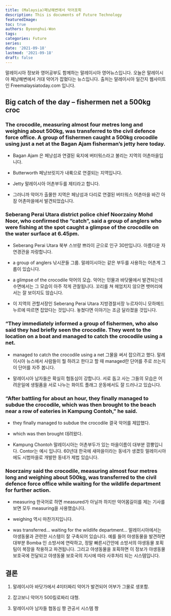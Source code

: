 ```yaml
---
title: (Malaysia)페낭해변에서 악어포획
description: This is documents of Future Technology
featuredImage: 
toc: true
authors: Byeonghui-Won
tags:
categories: Future
series: 
date: '2021-09-18'
lastmod: '2021-09-18'
draft: false
---
```


말레이시아 정보와 영어공부도 함께하는 말레이시아 영어뉴스입니다. 오늘은 말레이시아 페낭해변에서 거대 악어가 잡혔다는 뉴스입니다. 출처는 말레이시아 일간지 웹사이트인 Freemalaysiatoday.com 입니다. 

## Big catch of the day – fishermen net a 500kg croc

### The crocodile, measuring almost four metres long and weighing about 500kg, was transferred to the civil defence force office. A group of fishermen caught a 500kg crocodile using just a net at the Bagan Ajam fisherman’s jetty here today.

+ Bagan Ajam 은 페낭섬과 연결된 육지에 버터워스라고 불리는 지역의 어촌마을입니다. 

+ Butterworth 페낭브릿지가 내륙으로 연결되는 지역입니다. 

+ Jetty 말레이시아 어촌부두를 제티라고 합니다.

+ 그러니까 악어가 출몰한 지역은 페낭섬과 다리로 연결된 버터워스 어촌마을 바간 아잠 어촌마을에서 발견되었습니다. 


### Seberang Perai Utara district police chief Noorzainy Mohd Noor, who confirmed the “catch”, said a group of anglers who were fishing at the spot caught a glimpse of the crocodile on the water surface at 6.45pm.

+ Seberang Perai Utara 북부 스브랑 쁘라이 군으로 인구 30만입니다. 아름다운 자연경관을 자랑합니다. 

+ a group of anglers 낚시꾼들 그룹. 말레이시아는 같은 부두를 사용하는 어촌계 그룹이 있습니다. 

+ a glimpse of the crocodile 악어의 모습. 악어는 민물과 바닷물에서 발견되는데 수면에서는 그 모습이 아주 작게 관찰됩니다. 꼬리를 쳐 헤엄치지 않으면 뱃머리에서는 잘 보이지도 않습니다. 

+ 이 지역의 관할서장인 Seberang Perai Utara 지방경찰서장 누르자이니 모하메드 누르에 따르면 잡았다는 것입니다. 놓쳤다면 이야기는 조금 달라졌을 것입니다. 

### “They immediately informed a group of fishermen, who also said they had briefly seen the crocodile. They went to the location on a boat and managed to catch the crocodile using a net.

+ managed to catch the crocodile using a net 그물을 써서 잡으려고 했다. 말레이시아 뉴스에서 사람들이 뭘 하려고 한다고 할 때 managed란 단어를 주로 쓰는지 이 단어를 자주 봅니다. 

+ 말레이시아 남자들은 확실히 협동심이 강합니다. 서로 돕고 사는 그들의 모습은 어려운일에 생필품을 서로 나누는 화이트 플래그 운동에서도 잘 드러나고 있습니다. 


### “After battling for about an hour, they finally managed to subdue the crocodile, which was then brought to the beach near a row of eateries in Kampung Contoh,” he said.

+ they finally managed to subdue the crocodile 결국 악어를 제압했다. 

+ which was then brought 데려왔다. 

+ Kampung Chontoh 말레이시아는 어촌부두가 있는 마을이름이 대부분 깜뿡입니다. Contor는 예시 입니다. 60년대 한국에 새마을이라는 동네가 생겼듯 말레이시아에도 시범마을로 개발한 동네가 제법 있습니다. 

### Noorzainy said the crocodile, measuring almost four metres long and weighing about 500kg, was transferred to the civil defence force office while waiting for the wildlife department for further action.

+ measuring 한국어로 하면 measured가 아닐까 하지만 악어몸길이를 제는 기사를 보면 모두 measuring을 사용했습니다. 

+ weighing 역시 마찬가지입니다.

+ was transferred... waiting for the wildlife department... 말레이시아에서는 야생동물과 관련한 시스템이 잘 구축되어 있습니다. 예를 들어 야생동물을 발견하면 대부분 Bomba 인 소방서에 연락하고, 정말 빠른시간안에 소방서의 야생동물 포획팀이 복장을 착용하고 파견됩니다. 그리고 야생동물을 포획하면 이 정보가 야생동물보호국에 전달되고 야생동물 보호국의 지시에 따라 사후처리 되는 시스템입니다. 


## 결론

1. 말레이시아 바닷가에서 4미터짜리 악어가 발견되어 어부가 그물로 생포함.

2. 잡고보니 악어가 500킬로짜리 대형.

3. 말레이시아 남자들 협동심 짱 관공서 시스템 짱
